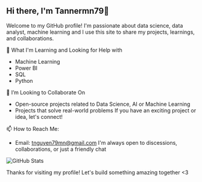 ## Hi there, I'm Tannermn79👋

Welcome to my GitHub profile! I'm passionate about data science, data analyst, machine learning and I use this site to share my projects, learnings, and collaborations.

🌱 What I'm Learning and Looking for Help with
- Machine Learning
- Power BI
- SQL
- Python

👯 I’m Looking to Collaborate On
- Open-source projects related to Data Science, AI or Machine Learning
- Projects that solve real-world problems
If you have an exciting project or idea, let's connect!

📫 How to Reach Me:
- Email: tnguyen79mn@gmail.com
I'm always open to discessions, collaborations, or just a friendly chat

![GitHub Stats](https://github-readme-stats.vercel.app/api?username=tannermn79&theme=radical)

Thanks for visiting my profile! Let's build something amazing together <3
<!--
**tannermn79/tannermn79** is a ✨ _special_ ✨ repository because its `README.md` (this file) appears on your GitHub profile.

Here are some ideas to get you started:

- 🔭 I’m currently working on ...
- 🌱 I’m currently learning ...
- 👯 I’m looking to collaborate on ...
- 🤔 I’m looking for help with ...
- 💬 Ask me about ...
- 📫 How to reach me: ...
- 😄 Pronouns: ...
- ⚡ Fun fact: ...
-->

